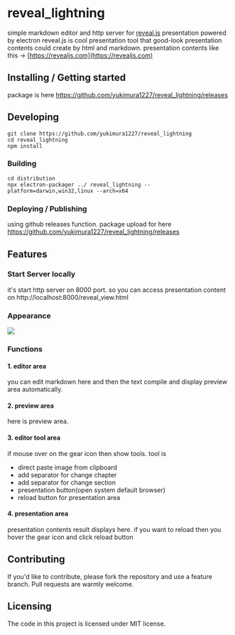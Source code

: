 <!-- TODO:
![Logo of the project]()
-->
# reveal_lightning
simple markdown editor and http server for [reveal.js](https://github.com/hakimel/reveal.js) presentation powered by electron
reveal.js is cool presentation tool that good-look presentation contents could create by html and markdown.
presentation contents like this -> [https://revealjs.com](https://revealjs.com)

## Installing / Getting started

package is here
https://github.com/yukimura1227/reveal_lightning/releases

## Developing

```shell
git clone https://github.com/yukimura1227/reveal_lightning
cd reveal_lightning
npm install
```

### Building

```shell
cd distribution
npx electron-packager ../ reveal_lightning --platform=darwin,win32,linux --arch=x64
```

### Deploying / Publishing

using github releases function.
package upload for here
https://github.com/yukimura1227/reveal_lightning/releases

## Features

### Start Server locally
it's start http server on 8000 port. so you can access presentation content on http://localhost:8000/reveal_view.html

### Appearance
![](https://raw.githubusercontent.com/yukimura1227/reveal_lightning/v0.0.1/readme_resource/area_explain.png)

### Functions
#### 1. editor area
you can edit markdown here and then the text compile and display preview area automatically.

#### 2. preview area
here is preview area.

#### 3. editor tool area
if mouse over on the gear icon then show tools.
tool is

- direct paste image from clipboard
- add separator for change chapter
- add separator for change section
- presentation button(open system default browser)
- reload button for presentation area

#### 4. presentation area
presentation contents result displays here.
if you want to reload then you hover the gear icon and click reload button

## Contributing

If you'd like to contribute, please fork the repository and use a feature
branch. Pull requests are warmly welcome.

## Licensing

The code in this project is licensed under MIT license.
